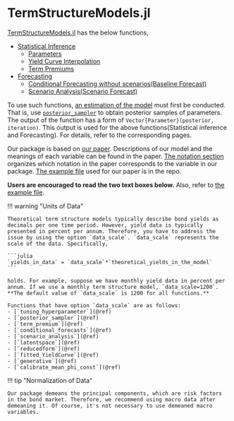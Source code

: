 # TermStructureModels.jl

[TermStructureModels.jl](https://github.com/econPreference/TermStructureModels.jl) has the below functions,

- [Statistical Inference](https://econpreference.github.io/TermStructureModels.jl/dev/inference/)
  - [Parameters](https://econpreference.github.io/TermStructureModels.jl/dev/inference/#Inference-for-Parameters)
  - [Yield Curve Interpolation](https://econpreference.github.io/TermStructureModels.jl/dev/inference/#Yield-Curve-Interpolation)
  - [Term Premiums](https://econpreference.github.io/TermStructureModels.jl/dev/inference/#Term-Premiums)
- [Forecasting](https://econpreference.github.io/TermStructureModels.jl/dev/scenario)
  - [Conditional Forecasting without scenarios(Baseline Forecast)](https://econpreference.github.io/TermStructureModels.jl/dev/scenario/#Baseline-Forecast)
  - [Scenario Analysis(Scenario Forecast)](https://econpreference.github.io/TermStructureModels.jl/dev/scenario/#Scenario-Forecast)

To use such functions, [an estimation of the model](https://econpreference.github.io/TermStructureModels.jl/dev/estimation/) must first be conducted. That is, use [`posterior_sampler`](@ref) to obtain posterior samples of parameters. The output of the function has a form of `Vector{Parameter}(posterior, iteration)`. This output is used for the above functions(Statistical inference and Forecasting). For details, refer to the corresponding pages.

Our package is based on [our paper](https://papers.ssrn.com/sol3/papers.cfm?abstract_id=4708628). Descriptions of our model and the meanings of each variable can be found in the paper. [The notation section](https://econpreference.github.io/TermStructureModels.jl/dev/notations/) organizes which notation in the paper corresponds to the variable in our package. [The example file](https://github.com/econPreference/TermStructureModels.jl/blob/main/examples/LargeVAR_Yields_Macros.ipynb) used for our paper is in the repo.

**Users are encouraged to read the two text boxes below.** Also, refer to [the example file](https://github.com/econPreference/TermStructureModels.jl/blob/main/examples/LargeVAR_Yields_Macros.ipynb).

!!! warning "Units of Data"

    Theoretical term structure models typically describe bond yields as decimals per one time period. However, yield data is typically presented in percent per annum. Therefore, you have to address the issue by using the option `data_scale`. `data_scale` represents the scale of the data. Specifically,

    ```julia
    `yields_in_data` = `data_scale`*`theoretical_yields_in_the_model`
    ```

    holds. For example, suppose we have monthly yield data in percent per annum. If we use a monthly term structure model, `data_scale=1200`. **The default value of `data_scale` is 1200 for all functions.**

    Functions that have option `data_scale` are as follows:
    - [`tuning_hyperparameter`](@ref)
    - [`posterior_sampler`](@ref)
    - [`term_premium`](@ref)
    - [`conditional_forecasts`](@ref)
    - [`scenario_analysis`](@ref)
    - [`latentspace`](@ref)
    - [`reducedform`](@ref)
    - [`fitted_YieldCurve`](@ref)
    - [`generative`](@ref)
    - [`calibrate_mean_phi_const`](@ref)

!!! tip "Normalization of Data"

    Our package demeans the principal components, which are risk factors in the bond market. Therefore, we recommend using macro data after demeaning it. Of course, it's not necessary to use demeaned macro variables.
